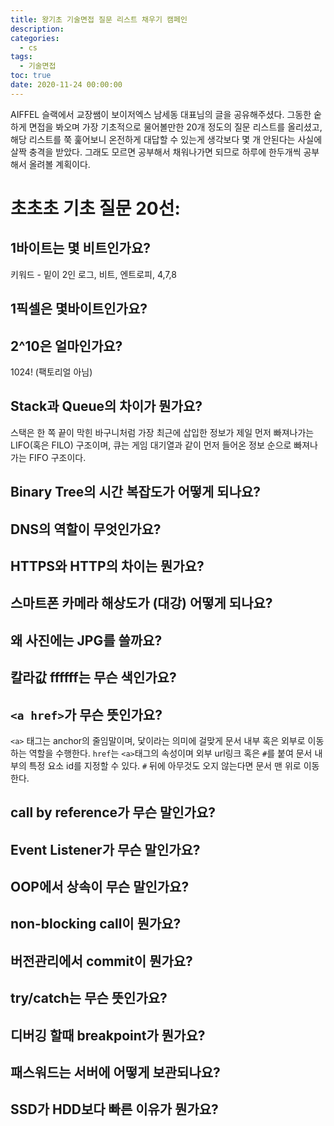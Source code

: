 ```yaml
---
title: 왕기초 기술면접 질문 리스트 채우기 캠페인
description:
categories:
  - cs
tags:
  - 기술면접
toc: true
date: 2020-11-24 00:00:00
---
```


AIFFEL 슬랙에서 교장쌤이 보이저엑스 남세동 대표님의 글을 공유해주셨다. 그동한 숱하게 면접을 봐오며 가장 기초적으로 물어볼만한 20개 정도의 질문 리스트를 올리셨고, 해당 리스트를 쭉 훑어보니 온전하게 대답할 수 있는게 생각보다 몇 개 안된다는 사실에 살짝 충격을 받았다. 그래도 모르면 공부해서 채워나가면 되므로 하루에 한두개씩 공부해서 올려볼 계획이다.

# 초초초 기초 질문 20선:

## 1바이트는 몇 비트인가요?

키워드 - 밑이 2인 로그, 비트, 엔트로피, 4,7,8

## 1픽셀은 몇바이트인가요?

## 2^10은 얼마인가요?

1024! (팩토리얼 아님)

## Stack과 Queue의 차이가 뭔가요?

스택은 한 쪽 끝이 막힌 바구니처럼 가장 최근에 삽입한 정보가 제일 먼저 빠져나가는 LIFO(혹은 FILO) 구조이며, 큐는 게임 대기열과 같이 먼저 들어온 정보 순으로 빠져나가는 FIFO 구조이다.

## Binary Tree의 시간 복잡도가 어떻게 되나요?

## DNS의 역할이 무엇인가요?

## HTTPS와 HTTP의 차이는 뭔가요?

## 스마트폰 카메라 해상도가 (대강) 어떻게 되나요?

## 왜 사진에는 JPG를 쓸까요?

## 칼라값 ffffff는 무슨 색인가요?

## `<a href>`가 무슨 뜻인가요?

`<a>` 태그는 anchor의 줄임말이며, 닻이라는 의미에 걸맞게 문서 내부 혹은 외부로 이동하는 역할을 수행한다. `href`는 `<a>`태그의 속성이며 외부 url링크 혹은 `#`를 붙여 문서 내부의 특정 요소 id를 지정할 수 있다. `#` 뒤에 아무것도 오지 않는다면 문서 맨 위로 이동한다.

## call by reference가 무슨 말인가요?

## Event Listener가 무슨 말인가요?

## OOP에서 상속이 무슨 말인가요?

## non-blocking call이 뭔가요?

## 버전관리에서 commit이 뭔가요?

## try/catch는 무슨 뜻인가요?

## 디버깅 할때 breakpoint가 뭔가요?

## 패스워드는 서버에 어떻게 보관되나요?

## SSD가 HDD보다 빠른 이유가 뭔가요?
